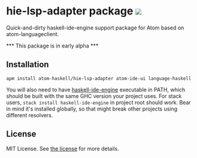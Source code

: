 # hie-lsp-adapter package ![](https://david-dm.org/atom-haskell/hie-lsp-adapter.svg)

Quick-and-dirty haskell-ide-engine support package for Atom based on atom-languageclient.

*** This package is in early alpha ***

## Installation

```
apm install atom-haskell/hie-lsp-adapter atom-ide-ui language-haskell
```

You will also need to have [haskell-ide-engine](https://github.com/haskell/haskell-ide-engine) executable in PATH, which should be built with the same GHC version your project uses. For stack users, `stack install haskell-ide-engine` in project root should work. Bear in mind it's installed globally, so that might break other projects using different resolvers.

## License
MIT License.  See [the license](LICENSE.md) for more details.
